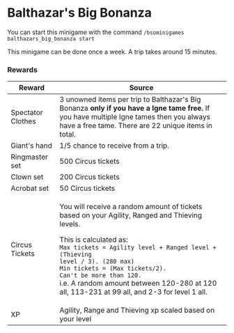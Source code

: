 # Balthazar's Big Bonanza

You can start this minigame with the command `/bsominigames balthazars_big_bonanza start`

This minigame can be done once a week. A trip takes around 15 minutes.

### Rewards

| Reward            | Source                                                                                                                                                                                                                                                                                                                                                                                                               |
| ----------------- | -------------------------------------------------------------------------------------------------------------------------------------------------------------------------------------------------------------------------------------------------------------------------------------------------------------------------------------------------------------------------------------------------------------------- |
| Spectator Clothes | 3 unowned items per trip to Balthazar's Big Bonanza **only if you have a Igne tame free.** If you have multiple Igne tames then you always have a free tame. There are 22 unique items in total.                                                                                                                                                                                                                     |
| Giant's hand      | 1/5 chance to receive from a trip.                                                                                                                                                                                                                                                                                                                                                                                   |
| Ringmaster set    | 500 Circus tickets                                                                                                                                                                                                                                                                                                                                                                                                   |
| Clown set         | 200 Circus tickets                                                                                                                                                                                                                                                                                                                                                                                                   |
| Acrobat set       | 50 Circus tickets                                                                                                                                                                                                                                                                                                                                                                                                    |
| Circus Tickets    | <p>You will receive a random amount of tickets based on your Agility, Ranged and Thieving levels. </p><p>This is calculated as:<br><code>Max tickets = Agility level + Ranged level + (Thieving level / 3). (280 max)</code><br><code>Min tickets = (Max tickets/2). Can't be more than 120.</code><br><code></code>i.e. A random amount between 120-280 at 120 all, 113-231 at 99 all, and 2-3 for level 1 all.</p> |
| XP                | Agility, Range and Thieving xp scaled based on your level                                                                                                                                                                                                                                                                                                                                                            |



